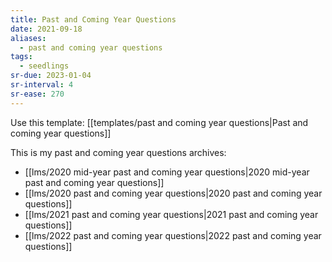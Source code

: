 ```yaml
---
title: Past and Coming Year Questions
date: 2021-09-18
aliases:
  - past and coming year questions
tags:
  - seedlings
sr-due: 2023-01-04
sr-interval: 4
sr-ease: 270
---
```

Use this template: [[templates/past and coming year questions|Past and coming year questions]]

This is my past and coming year questions archives:

- [[lms/2020 mid-year past and coming year questions|2020 mid-year past and coming year questions]]
- [[lms/2020 past and coming year questions|2020 past and coming year questions]]
- [[lms/2021 past and coming year questions|2021 past and coming year questions]]
- [[lms/2022 past and coming year questions|2022 past and coming year questions]]